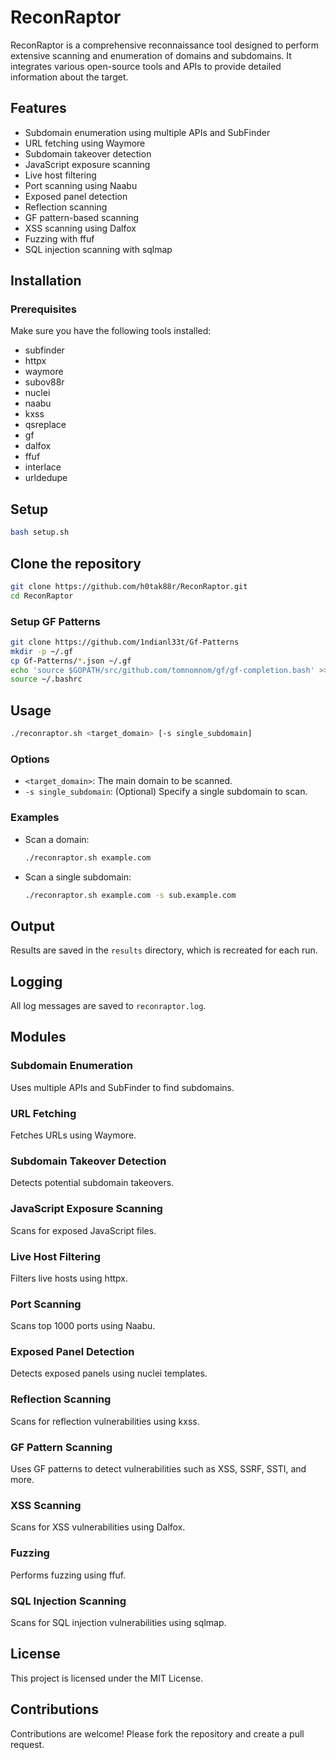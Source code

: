 # ReconRaptor

ReconRaptor is a comprehensive reconnaissance tool designed to perform extensive scanning and enumeration of domains and subdomains. It integrates various open-source tools and APIs to provide detailed information about the target.

## Features
- Subdomain enumeration using multiple APIs and SubFinder
- URL fetching using Waymore
- Subdomain takeover detection
- JavaScript exposure scanning
- Live host filtering
- Port scanning using Naabu
- Exposed panel detection
- Reflection scanning
- GF pattern-based scanning
- XSS scanning using Dalfox
- Fuzzing with ffuf
- SQL injection scanning with sqlmap

## Installation

### Prerequisites
Make sure you have the following tools installed:
- subfinder
- httpx
- waymore
- subov88r
- nuclei
- naabu
- kxss
- qsreplace
- gf
- dalfox
- ffuf
- interlace
- urldedupe

## Setup 
```sh
bash setup.sh
```

## Clone the repository
```sh
git clone https://github.com/h0tak88r/ReconRaptor.git
cd ReconRaptor
```

### Setup GF Patterns
```sh
git clone https://github.com/1ndianl33t/Gf-Patterns
mkdir -p ~/.gf
cp Gf-Patterns/*.json ~/.gf
echo 'source $GOPATH/src/github.com/tomnomnom/gf/gf-completion.bash' >> ~/.bashrc
source ~/.bashrc
```

## Usage

```sh
./reconraptor.sh <target_domain> [-s single_subdomain]
```

### Options
- `<target_domain>`: The main domain to be scanned.
- `-s single_subdomain`: (Optional) Specify a single subdomain to scan.

### Examples
- Scan a domain:
  ```sh
  ./reconraptor.sh example.com
  ```

- Scan a single subdomain:
  ```sh
  ./reconraptor.sh example.com -s sub.example.com
  ```

## Output
Results are saved in the `results` directory, which is recreated for each run.

## Logging
All log messages are saved to `reconraptor.log`.

## Modules

### Subdomain Enumeration
Uses multiple APIs and SubFinder to find subdomains.

### URL Fetching
Fetches URLs using Waymore.

### Subdomain Takeover Detection
Detects potential subdomain takeovers.

### JavaScript Exposure Scanning
Scans for exposed JavaScript files.

### Live Host Filtering
Filters live hosts using httpx.

### Port Scanning
Scans top 1000 ports using Naabu.

### Exposed Panel Detection
Detects exposed panels using nuclei templates.

### Reflection Scanning
Scans for reflection vulnerabilities using kxss.

### GF Pattern Scanning
Uses GF patterns to detect vulnerabilities such as XSS, SSRF, SSTI, and more.

### XSS Scanning
Scans for XSS vulnerabilities using Dalfox.

### Fuzzing
Performs fuzzing using ffuf.

### SQL Injection Scanning
Scans for SQL injection vulnerabilities using sqlmap.

## License
This project is licensed under the MIT License.

## Contributions
Contributions are welcome! Please fork the repository and create a pull request.

